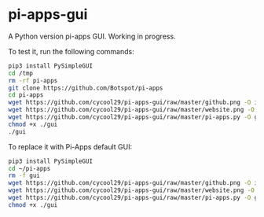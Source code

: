 # pi-apps-gui

A Python version pi-apps GUI. Working in progress.


To test it, run the following commands:
```bash
pip3 install PySimpleGUI
cd /tmp
rm -rf pi-apps
git clone https://github.com/Botspot/pi-apps
cd pi-apps
wget https://github.com/cycool29/pi-apps-gui/raw/master/github.png -O icons/github.png
wget https://github.com/cycool29/pi-apps-gui/raw/master/website.png -O icons/website.png
wget https://github.com/cycool29/pi-apps-gui/raw/master/pi-apps.py -O gui
chmod +x ./gui
./gui
```

To replace it with Pi-Apps default GUI:
```bash
pip3 install PySimpleGUI
cd ~/pi-apps
rm -f gui 
wget https://github.com/cycool29/pi-apps-gui/raw/master/github.png -O icons/github.png
wget https://github.com/cycool29/pi-apps-gui/raw/master/website.png -O icons/website.png
wget https://github.com/cycool29/pi-apps-gui/raw/master/pi-apps.py -O gui
chmod +x ./gui
```
